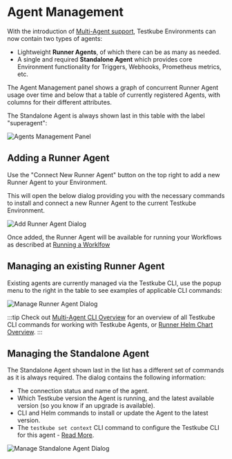 # Agent Management

With the introduction of [Multi-Agent support](/articles/install/multi-agent), Testkube Environments can now contain
two types of agents:

- Lightweight **Runner Agents**, of which there can be as many as needed. 
- A single and required **Standalone Agent** which provides core Environment functionality for Triggers, Webhooks, 
  Prometheus metrics, etc.

The Agent Management panel shows a graph of concurrent Runner Agent usage over time and below that a 
table of currently registered Agents, with columns for their different attributes.

The Standalone Agent is always shown last in this table with the label "superagent":

![Agents Management Panel](images/agents-list.png)

## Adding a Runner Agent

Use the "Connect New Runner Agent" button on the top right to add a new Runner Agent to your Environment. 

This will open the below dialog providing you with the necessary commands to install and connect a new Runner
Agent to the current Testkube Environment.

![Add Runner Agent Dialog](images/add-runner-agent-dialog.png)

Once added, the Runner Agent will be available for running your Workflows as described at [Running a Worklfow](/articles/testkube-dashboard-workflow-details#running-a-workflow)  

## Managing an existing Runner Agent

Existing agents are currently managed via the Testkube CLI, use the popup menu to the right in the table 
to see examples of applicable CLI commands:

![Manage Runner Agent Dialog](images/manage-runner-agent-dialog.png)

:::tip
Check out [Multi-Agent CLI Overview](/articles/multi-agent-cli) for an overview of all Testkube CLI commands for
working with Testkube Agents, or [Runner Helm Chart Overview](/articles/multi-agent-runner-helm-chart).
:::

## Managing the Standalone Agent

The Standalone Agent shown last in the list has a different set of commands as it is always required. The dialog contains 
the following information: 

- The connection status and name of the agent.
- Which Testkube version the Agent is running, and the latest available version (so you know if an upgrade is available).
- CLI and Helm commands to install or update the Agent to the latest version.
- The `testkube set context` CLI command to configure the Testkube CLI for this agent - [Read More](/testkube-pro/articles/managing-cli-context).

![Manage Standalone Agent Dialog](images/manage-standalone-agent-dialog.png)
